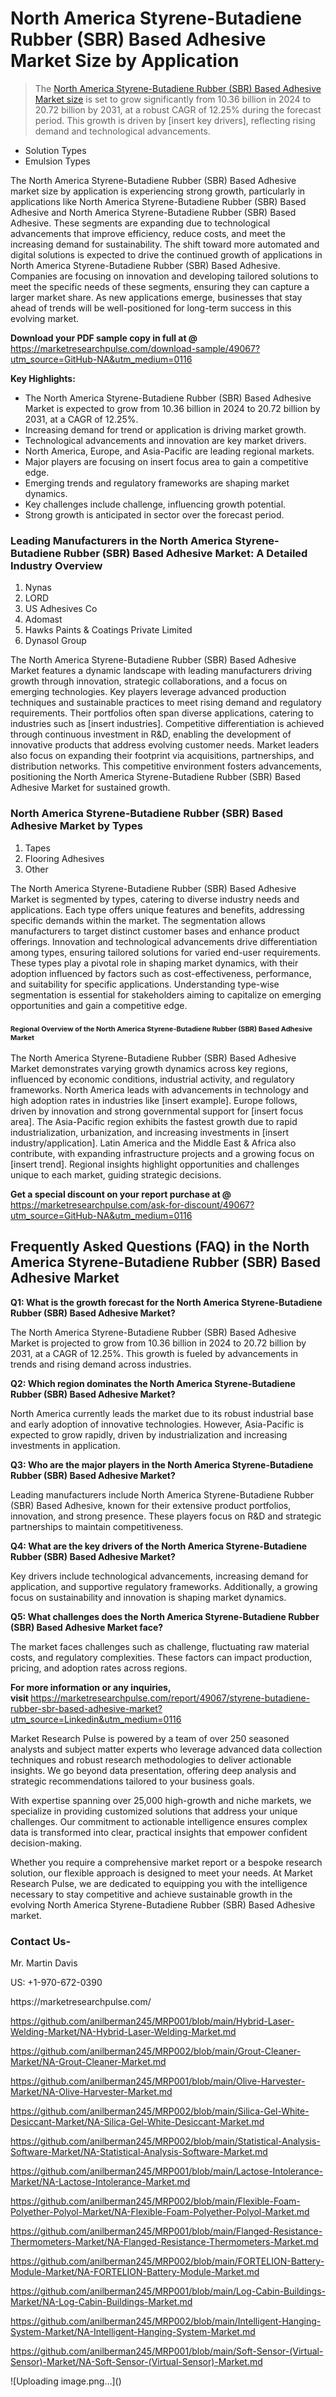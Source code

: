<h1>North America Styrene-Butadiene Rubber (SBR) Based Adhesive Market&nbsp;Size by Application</h1><blockquote><p>The <a href="https://marketresearchpulse.com/download-sample/49067?utm_source=GitHub-NA&amp;utm_medium=0116">North America Styrene-Butadiene Rubber (SBR) Based Adhesive Market size</a> is set to grow significantly from 10.36 billion in 2024 to 20.72 billion by 2031, at a robust CAGR of 12.25% during the forecast period. This growth is driven by [insert key drivers], reflecting rising demand and technological advancements.</p></blockquote><ul><li>Solution Types<li> Emulsion Types</li></ul><p>The North America Styrene-Butadiene Rubber (SBR) Based Adhesive market size by application is experiencing strong growth, particularly in applications like North America Styrene-Butadiene Rubber (SBR) Based Adhesive and North America Styrene-Butadiene Rubber (SBR) Based Adhesive. These segments are expanding due to technological advancements that improve efficiency, reduce costs, and meet the increasing demand for sustainability. The shift toward more automated and digital solutions is expected to drive the continued growth of applications in North America Styrene-Butadiene Rubber (SBR) Based Adhesive. Companies are focusing on innovation and developing tailored solutions to meet the specific needs of these segments, ensuring they can capture a larger market share. As new applications emerge, businesses that stay ahead of trends will be well-positioned for long-term success in this evolving market.</p><p><strong>Download your PDF sample copy in full at @ </strong><a href="https://marketresearchpulse.com/download-sample/49067?utm_source=GitHub-NA&amp;utm_medium=0116">https://marketresearchpulse.com/download-sample/49067?utm_source=GitHub-NA&amp;utm_medium=0116</a></p><p><strong>Key Highlights: </strong></p><ul><li>The North America Styrene-Butadiene Rubber (SBR) Based Adhesive Market is expected to grow from 10.36 billion in 2024 to 20.72 billion by 2031, at a CAGR of 12.25%.</li><li>Increasing demand for trend or application is driving market growth.</li><li>Technological advancements and innovation are key market drivers.</li><li>North America, Europe, and Asia-Pacific are leading regional markets.</li><li>Major players are focusing on insert focus area to gain a competitive edge.</li><li>Emerging trends and regulatory frameworks are shaping market dynamics.</li><li>Key challenges include challenge, influencing growth potential.</li><li>Strong growth is anticipated in sector over the forecast period.</li></ul><h3>Leading Manufacturers in the North America Styrene-Butadiene Rubber (SBR) Based Adhesive Market: A Detailed Industry Overview</h3><ol><li>Nynas</li><li>LORD</li><li>US Adhesives Co</li><li>Adomast</li><li>Hawks Paints & Coatings Private Limited</li><li>Dynasol Group</li></ol><div class="flex max-w-full flex-col flex-grow"><div class="min-h-8 text-message flex w-full flex-col items-end gap-2 whitespace-normal break-words [.text-message+&amp;]:mt-5" dir="auto" data-message-author-role="assistant" data-message-id="fd8432e4-4910-450d-b182-61b7bfb0a01f" data-message-model-slug="gpt-4o"><div class="flex w-full flex-col gap-1 empty:hidden first:pt-[3px]"><div class="markdown prose w-full break-words dark:prose-invert light"><p>The North America Styrene-Butadiene Rubber (SBR) Based Adhesive Market features a dynamic landscape with leading manufacturers driving growth through innovation, strategic collaborations, and a focus on emerging technologies. Key players leverage advanced production techniques and sustainable practices to meet rising demand and regulatory requirements. Their portfolios often span diverse applications, catering to industries such as [insert industries]. Competitive differentiation is achieved through continuous investment in R&amp;D, enabling the development of innovative products that address evolving customer needs. Market leaders also focus on expanding their footprint via acquisitions, partnerships, and distribution networks. This competitive environment fosters advancements, positioning the North America Styrene-Butadiene Rubber (SBR) Based Adhesive Market for sustained growth.</p></div></div></div></div><h3>North America Styrene-Butadiene Rubber (SBR) Based Adhesive Market by Types</h3><ol><li>Tapes<li> Flooring Adhesives<li> Other</li></ol><div class="flex max-w-full flex-col flex-grow"><div class="min-h-8 text-message flex w-full flex-col items-end gap-2 whitespace-normal break-words [.text-message+&amp;]:mt-5" dir="auto" data-message-author-role="assistant" data-message-id="084470be-0bb7-4664-bddf-5156b4f41249" data-message-model-slug="gpt-4o-mini"><div class="flex w-full flex-col gap-1 empty:hidden first:pt-[3px]"><div class="markdown prose w-full break-words dark:prose-invert light"><p>The North America Styrene-Butadiene Rubber (SBR) Based Adhesive Market is segmented by types, catering to diverse industry needs and applications. Each type offers unique features and benefits, addressing specific demands within the market. The segmentation allows manufacturers to target distinct customer bases and enhance product offerings. Innovation and technological advancements drive differentiation among types, ensuring tailored solutions for varied end-user requirements. These types play a pivotal role in shaping market dynamics, with their adoption influenced by factors such as cost-effectiveness, performance, and suitability for specific applications. Understanding type-wise segmentation is essential for stakeholders aiming to capitalize on emerging opportunities and gain a competitive edge.</p></div></div></div></div><h3><span style="font-size: 11px;">Regional Overview of the North America Styrene-Butadiene Rubber (SBR) Based Adhesive Market</span></h3><div class="flex max-w-full flex-col flex-grow"><div class="min-h-8 text-message flex w-full flex-col items-end gap-2 whitespace-normal break-words [.text-message+&amp;]:mt-5" dir="auto" data-message-author-role="assistant" data-message-id="e9038762-ce64-4e30-91c9-9bd413514231" data-message-model-slug="gpt-4o-mini"><div class="flex w-full flex-col gap-1 empty:hidden first:pt-[3px]"><div class="markdown prose w-full break-words dark:prose-invert light"><p>The North America Styrene-Butadiene Rubber (SBR) Based Adhesive Market demonstrates varying growth dynamics across key regions, influenced by economic conditions, industrial activity, and regulatory frameworks. North America leads with advancements in technology and high adoption rates in industries like [insert example]. Europe follows, driven by innovation and strong governmental support for [insert focus area]. The Asia-Pacific region exhibits the fastest growth due to rapid industrialization, urbanization, and increasing investments in [insert industry/application]. Latin America and the Middle East &amp; Africa also contribute, with expanding infrastructure projects and a growing focus on [insert trend]. Regional insights highlight opportunities and challenges unique to each market, guiding strategic decisions.</p></div></div></div></div><p><strong>Get a special discount on your report purchase at @ </strong><a href="https://marketresearchpulse.com/ask-for-discount/49067?utm_source=GitHub-NA&amp;utm_medium=0116">https://marketresearchpulse.com/ask-for-discount/49067?utm_source=GitHub-NA&amp;utm_medium=0116</a></p><h2>Frequently Asked Questions (FAQ) in the North America Styrene-Butadiene Rubber (SBR) Based Adhesive Market</h2><p><strong>Q1: What is the growth forecast for the North America Styrene-Butadiene Rubber (SBR) Based Adhesive Market?</strong></p><p>The North America Styrene-Butadiene Rubber (SBR) Based Adhesive Market is projected to grow from 10.36 billion in 2024 to 20.72 billion by 2031, at a CAGR of 12.25%. This growth is fueled by advancements in trends and rising demand across industries.</p><p><strong>Q2: Which region dominates the North America Styrene-Butadiene Rubber (SBR) Based Adhesive Market?</strong></p><p>North America currently leads the market due to its robust industrial base and early adoption of innovative technologies. However, Asia-Pacific is expected to grow rapidly, driven by industrialization and increasing investments in application.</p><p><strong>Q3: Who are the major players in the North America Styrene-Butadiene Rubber (SBR) Based Adhesive Market?</strong></p><p>Leading manufacturers include North America Styrene-Butadiene Rubber (SBR) Based Adhesive, known for their extensive product portfolios, innovation, and strong presence. These players focus on R&amp;D and strategic partnerships to maintain competitiveness.</p><p><strong>Q4: What are the key drivers of the North America Styrene-Butadiene Rubber (SBR) Based Adhesive Market?</strong></p><p>Key drivers include technological advancements, increasing demand for application, and supportive regulatory frameworks. Additionally, a growing focus on sustainability and innovation is shaping market dynamics.</p><p><strong>Q5: What challenges does the North America Styrene-Butadiene Rubber (SBR) Based Adhesive Market face?</strong></p><p>The market faces challenges such as challenge, fluctuating raw material costs, and regulatory complexities. These factors can impact production, pricing, and adoption rates across regions.</p><p><strong>For more information or any inquiries, visit&nbsp;</strong><a href="https://marketresearchpulse.com/report/49067/styrene-butadiene-rubber-sbr-based-adhesive-market?utm_source=Linkedin&utm_medium=0116">https://marketresearchpulse.com/report/49067/styrene-butadiene-rubber-sbr-based-adhesive-market?utm_source=Linkedin&utm_medium=0116</a></p><p>Market Research Pulse is powered by a team of over 250 seasoned analysts and subject matter experts who leverage advanced data collection techniques and robust research methodologies to deliver actionable insights. We go beyond data presentation, offering deep analysis and strategic recommendations tailored to your business goals.</p><p>With expertise spanning over 25,000 high-growth and niche markets, we specialize in providing customized solutions that address your unique challenges. Our commitment to actionable intelligence ensures complex data is transformed into clear, practical insights that empower confident decision-making.</p><p>Whether you require a comprehensive market report or a bespoke research solution, our flexible approach is designed to meet your needs. At Market Research Pulse, we are dedicated to equipping you with the intelligence necessary to stay competitive and achieve sustainable growth in the evolving North America Styrene-Butadiene Rubber (SBR) Based Adhesive market.</p><h3><strong>Contact Us-</strong></h3><p>Mr. Martin Davis</p><p>US: +1-970-672-0390</p><p>https://marketresearchpulse.com/</p><p><a href="https://github.com/anilberman245/MRP001/blob/main/Hybrid-Laser-Welding-Market/NA-Hybrid-Laser-Welding-Market.md">https://github.com/anilberman245/MRP001/blob/main/Hybrid-Laser-Welding-Market/NA-Hybrid-Laser-Welding-Market.md</a></p><p><a href="https://github.com/anilberman245/MRP002/blob/main/Grout-Cleaner-Market/NA-Grout-Cleaner-Market.md">https://github.com/anilberman245/MRP002/blob/main/Grout-Cleaner-Market/NA-Grout-Cleaner-Market.md</a></p><p><a href="https://github.com/anilberman245/MRP001/blob/main/Olive-Harvester-Market/NA-Olive-Harvester-Market.md">https://github.com/anilberman245/MRP001/blob/main/Olive-Harvester-Market/NA-Olive-Harvester-Market.md</a></p><p><a href="https://github.com/anilberman245/MRP002/blob/main/Silica-Gel-White-Desiccant-Market/NA-Silica-Gel-White-Desiccant-Market.md">https://github.com/anilberman245/MRP002/blob/main/Silica-Gel-White-Desiccant-Market/NA-Silica-Gel-White-Desiccant-Market.md</a></p><p><a href="https://github.com/anilberman245/MRP002/blob/main/Statistical-Analysis-Software-Market/NA-Statistical-Analysis-Software-Market.md">https://github.com/anilberman245/MRP002/blob/main/Statistical-Analysis-Software-Market/NA-Statistical-Analysis-Software-Market.md</a></p><p><a href="https://github.com/anilberman245/MRP001/blob/main/Lactose-Intolerance-Market/NA-Lactose-Intolerance-Market.md">https://github.com/anilberman245/MRP001/blob/main/Lactose-Intolerance-Market/NA-Lactose-Intolerance-Market.md</a></p><p><a href="https://github.com/anilberman245/MRP002/blob/main/Flexible-Foam-Polyether-Polyol-Market/NA-Flexible-Foam-Polyether-Polyol-Market.md">https://github.com/anilberman245/MRP002/blob/main/Flexible-Foam-Polyether-Polyol-Market/NA-Flexible-Foam-Polyether-Polyol-Market.md</a></p><p><a href="https://github.com/anilberman245/MRP001/blob/main/Flanged-Resistance-Thermometers-Market/NA-Flanged-Resistance-Thermometers-Market.md">https://github.com/anilberman245/MRP001/blob/main/Flanged-Resistance-Thermometers-Market/NA-Flanged-Resistance-Thermometers-Market.md</a></p><p><a href="https://github.com/anilberman245/MRP002/blob/main/FORTELION-Battery-Module-Market/NA-FORTELION-Battery-Module-Market.md">https://github.com/anilberman245/MRP002/blob/main/FORTELION-Battery-Module-Market/NA-FORTELION-Battery-Module-Market.md</a></p><p><a href="https://github.com/anilberman245/MRP001/blob/main/Log-Cabin-Buildings-Market/NA-Log-Cabin-Buildings-Market.md">https://github.com/anilberman245/MRP001/blob/main/Log-Cabin-Buildings-Market/NA-Log-Cabin-Buildings-Market.md</a></p><p><a href="https://github.com/anilberman245/MRP002/blob/main/Intelligent-Hanging-System-Market/NA-Intelligent-Hanging-System-Market.md">https://github.com/anilberman245/MRP002/blob/main/Intelligent-Hanging-System-Market/NA-Intelligent-Hanging-System-Market.md</a></p><p><a href="https://github.com/anilberman245/MRP001/blob/main/Soft-Sensor-(Virtual-Sensor)-Market/NA-Soft-Sensor-(Virtual-Sensor)-Market.md">https://github.com/anilberman245/MRP001/blob/main/Soft-Sensor-(Virtual-Sensor)-Market/NA-Soft-Sensor-(Virtual-Sensor)-Market.md</a></p>
![Uploading image.png…]()

